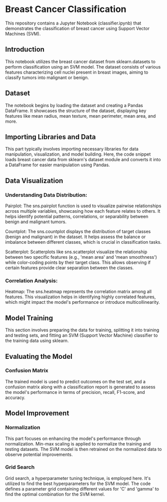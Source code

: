 # Breast Cancer Classification

This repository contains a Jupyter Notebook (classifier.ipynb) that demonstrates the classification of breast cancer using Support Vector Machines (SVM).

## Introduction
This notebook utilizes the breast cancer dataset from sklearn.datasets to perform classification using an SVM model. The dataset consists of various features characterizing cell nuclei present in breast images, aiming to classify tumors into malignant or benign.

## Dataset
The notebook begins by loading the dataset and creating a Pandas DataFrame. It showcases the structure of the dataset, displaying key features like mean radius, mean texture, mean perimeter, mean area, and more.

## Importing Libraries and Data
This part typically involves importing necessary libraries for data manipulation, visualization, and model building. Here, the code snippet loads breast cancer data from sklearn's dataset module and converts it into a DataFrame for easier manipulation using Pandas.

## Data Visualization
### Understanding Data Distribution:
Pairplot: The sns.pairplot function is used to visualize pairwise relationships across multiple variables, showcasing how each feature relates to others. It helps identify potential patterns, correlations, or separability between benign and malignant tumors.

Countplot: The sns.countplot displays the distribution of target classes (benign and malignant) in the dataset. It helps assess the balance or imbalance between different classes, which is crucial in classification tasks.

Scatterplot: Scatterplots like sns.scatterplot visualize the relationship between two specific features (e.g., 'mean area' and 'mean smoothness') while color-coding points by their target class. This allows observing if certain features provide clear separation between the classes.

### Correlation Analysis:
Heatmap: The sns.heatmap represents the correlation matrix among all features. This visualization helps in identifying highly correlated features, which might impact the model's performance or introduce multicollinearity.

## Model Training
This section involves preparing the data for training, splitting it into training and testing sets, and fitting an SVM (Support Vector Machine) classifier to the training data using sklearn.

## Evaluating the Model
### Confusion Matrix
The trained model is used to predict outcomes on the test set, and a confusion matrix along with a classification report is generated to assess the model's performance in terms of precision, recall, F1-score, and accuracy.

## Model Improvement
### Normalization
This part focuses on enhancing the model's performance through normalization. Min-max scaling is applied to normalize the training and testing datasets. The SVM model is then retrained on the normalized data to observe potential improvements.

### Grid Search
Grid search, a hyperparameter tuning technique, is employed here. It's utilized to find the best hyperparameters for the SVM model. The code defines a parameter grid containing different values for 'C' and 'gamma' to find the optimal combination for the SVM kernel.

